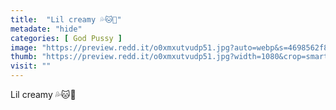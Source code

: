 ```yaml
---
title:  "Lil creamy 💦🐱🧴"
metadate: "hide"
categories: [ God Pussy ]
image: "https://preview.redd.it/o0xmxutvudp51.jpg?auto=webp&s=4698562f83934d565c7dab18e850adc1054f4da3"
thumb: "https://preview.redd.it/o0xmxutvudp51.jpg?width=1080&crop=smart&auto=webp&s=cd48e871a7fb6045fef5d41dc1195b696b35ae19"
visit: ""
---
```

Lil creamy 💦🐱🧴

